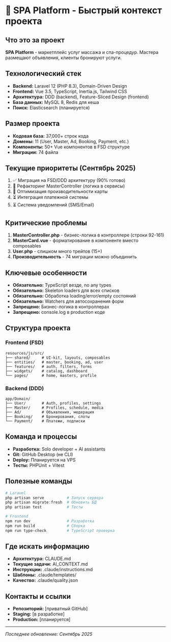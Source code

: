 # 🎯 SPA Platform - Быстрый контекст проекта

## Что это за проект
**SPA Platform** - маркетплейс услуг массажа и спа-процедур. Мастера размещают объявления, клиенты бронируют услуги.

## Технологический стек
- **Backend:** Laravel 12 (PHP 8.3), Domain-Driven Design
- **Frontend:** Vue 3.5, TypeScript, Inertia.js, Tailwind CSS
- **Архитектура:** DDD (backend), Feature-Sliced Design (frontend)
- **База данных:** MySQL 8, Redis для кеша
- **Поиск:** Elasticsearch (планируется)

## Размер проекта
- **Кодовая база:** 37,000+ строк кода
- **Домены:** 11 (User, Master, Ad, Booking, Payment, etc.)
- **Компоненты:** 50+ Vue компонентов в FSD структуре
- **Миграции:** 74 файла

## Текущие приоритеты (Сентябрь 2025)
1. ✅ Миграция на FSD/DDD архитектуру (90% готово)
2. 🔄 Рефакторинг MasterController (логика в сервисы)
3. 🔄 Оптимизация производительности карты
4. ⏳ Интеграция платежной системы
5. ⏳ Система уведомлений (SMS/Email)

## Критические проблемы
1. **MasterController.php** - бизнес-логика в контроллере (строки 92-161)
2. **MasterCard.vue** - форматирование в компоненте вместо composables
3. **User.php** - слишком много трейтов (15+)
4. **Производительность** - 74 миграции можно объединить

## Ключевые особенности
- **Обязательно:** TypeScript везде, no any types
- **Обязательно:** Skeleton loaders для всех списков
- **Обязательно:** Обработка loading/error/empty состояний
- **Обязательно:** Watchers для автосохранения форм
- **Запрещено:** Бизнес-логика в контроллерах
- **Запрещено:** console.log в production коде

## Структура проекта

### Frontend (FSD)
```
resources/js/src/
├── shared/     # UI-kit, layouts, composables
├── entities/   # master, booking, ad, user
├── features/   # auth, filters, forms
├── widgets/    # catalog, dashboard
└── pages/      # home, masters, profile
```

### Backend (DDD)
```
app/Domain/
├── User/       # Auth, profiles, settings
├── Master/     # Profiles, schedule, media
├── Ad/         # Объявления, модерация
├── Booking/    # Бронирования, слоты
└── Payment/    # Платежи, подписки
```

## Команда и процессы
- **Разработка:** Solo developer + AI assistants
- **Git:** GitHub Desktop (не CLI)
- **Deploy:** Планируется на VPS
- **Тесты:** PHPUnit + Vitest

## Полезные команды
```powershell
# Laravel
php artisan serve          # Запуск сервера
php artisan migrate:fresh  # Обновить БД
php artisan test           # Тесты

# Frontend
npm run dev                # Разработка
npm run build              # Сборка
npm run type-check         # TypeScript проверка
```

## Где искать информацию
- **Архитектура:** CLAUDE.md
- **Текущие задачи:** AI_CONTEXT.md
- **Инструкции:** .claude/instructions.md
- **Шаблоны:** .claude/templates/
- **Качество:** .claude/quality.json

## Контакты и ссылки
- **Репозиторий:** [приватный GitHub]
- **Staging:** [в разработке]
- **Production:** [планируется]

---
*Последнее обновление: Сентябрь 2025*